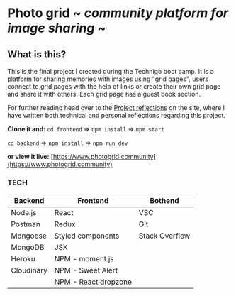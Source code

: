 # Photo grid ~ _community platform for image sharing_ ~

## What is this?

This is the final project I created during the Technigo boot camp. It is a platform for sharing memories with images using "grid pages", users connect to grid pages with the help of links or create their own grid page and share it with others. Each grid page has a guest book section.

For further reading head over to the [Project reflections](https://www.photogrid.community/ProjectReflections) on the site, where I have written both technical and personal reflections regarding this project.

**Clone it and:**
`cd frontend` => `npm install` => `npm start`

`cd backend` => `npm install` => `npm run dev`

**or view it live:**
[https://www.photogrid.community](https://www.photogrid.community)

### TECH

| Backend    | Frontend             | Bothend        |
| ---------- | -------------------- | -------------- |
| Node.js    | React                | VSC            |
| Postman    | Redux                | Git            |
| Mongoose   | Styled components    | Stack Overflow |
| MongoDB    | JSX                  |                |
| Heroku     | NPM - moment.js      |                |
| Cloudinary | NPM - Sweet Alert    |                |
|            | NPM - React dropzone |                |
